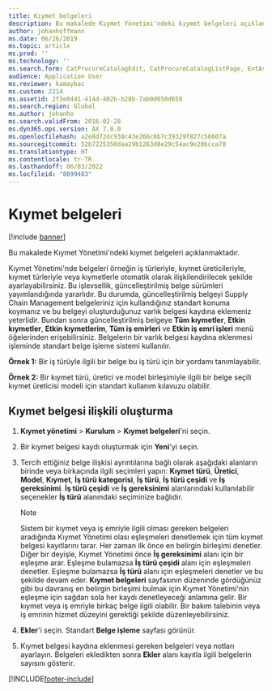 ```yaml
---
title: Kıymet belgeleri
description: Bu makalede Kıymet Yönetimi'ndeki kıymet belgeleri açıklanmaktadır.
author: johanhoffmann
ms.date: 06/26/2019
ms.topic: article
ms.prod: ''
ms.technology: ''
ms.search.form: CatProcureCatalogEdit, CatProcureCatalogListPage, EntAssetObjectDocument
audience: Application User
ms.reviewer: kamaybac
ms.custom: 2214
ms.assetid: 2f3e0441-414d-402b-b28b-7ab0d650d658
ms.search.region: Global
ms.author: johanho
ms.search.validFrom: 2016-02-28
ms.dyn365.ops.version: AX 7.0.0
ms.openlocfilehash: a2e8d72dc938c43e266c6b7c39329f827c56607a
ms.sourcegitcommit: 52b7225350daa29b1263d8e29c54ac9e20bcca70
ms.translationtype: HT
ms.contentlocale: tr-TR
ms.lasthandoff: 06/03/2022
ms.locfileid: "8899483"
---
```

# <a name="asset-documents"></a>Kıymet belgeleri

[!include [banner](../../includes/banner.md)]

 

Bu makalede Kıymet Yönetimi'ndeki kıymet belgeleri açıklanmaktadır.

Kıymet Yönetimi'nde belgeleri örneğin iş türleriyle, kıymet üreticileriyle, kıymet türleriyle veya kıymetlerle otomatik olarak ilişkilendirilecek şekilde ayarlayabilirsiniz. Bu işlevsellik, güncelleştirilmiş belge sürümleri yayımlandığında yararlıdır. Bu durumda, güncelleştirilmiş belgeyi Supply Chain Management belgeleriniz için kullandığınız standart konuma koymanız ve bu belgeyi oluşturduğunuz varlık belgesi kaydına eklemeniz yeterlidir. Bundan sonra güncelleştirilmiş belgeye **Tüm kıymetler**, **Etkin kıymetler**, **Etkin kıymetlerim**, **Tüm iş emirleri** ve **Etkin iş emri işleri** menü öğelerinden erişebilirsiniz. Belgelerin bir varlık belgesi kaydına eklenmesi işleminde standart belge işleme sistemi kullanılır.

**Örnek 1:** Bir iş türüyle ilgili bir belge bu iş türü için bir yordamı tanımlayabilir.

**Örnek 2:** Bir kıymet türü, üretici ve model birleşimiyle ilgili bir belge seçili kıymet üreticisi modeli için standart kullanım kılavuzu olabilir.

## <a name="create-asset-document-relation"></a>Kıymet belgesi ilişkili oluşturma

1. **Kıymet yönetimi** \> **Kurulum** \> **Kıymet belgeleri**'ni seçin.
2. Bir kıymet belgesi kaydı oluşturmak için **Yeni**'yi seçin.
3. Tercih ettiğiniz belge ilişkisi ayrıntılarına bağlı olarak aşağıdaki alanların birinde veya birkaçında ilgili seçimleri yapın: **Kıymet türü**, **Üretici**, **Model**, **Kıymet**, **İş türü kategorisi**, **İş türü**, **İş türü çeşidi** ve **İş gereksinimi**. **İş türü çeşidi** ve **İş gereksinimi** alanlarındaki kullanılabilir seçenekler **İş türü** alanındaki seçiminize bağlıdır.

    > [!NOTE]
    > Sistem bir kıymet veya iş emriyle ilgili olması gereken belgeleri aradığında Kıymet Yönetimi olası eşleşmeleri denetlemek için tüm kıymet belgesi kayıtlarını tarar. Her zaman ilk önce en belirgin birleşimi denetler. Diğer bir deyişle, Kıymet Yönetimi önce **İş gereksinimi** alanı için bir eşleşme arar. Eşleşme bulamazsa **İş türü çeşidi** alanı için eşleşmeleri denetler. Eşleşme bulamazsa **İş türü** alanı için eşleşmeleri denetler ve bu şekilde devam eder. **Kıymet belgeleri** sayfasının düzeninde gördüğünüz gibi bu davranış en belirgin birleşimi bulmak için Kıymet Yönetimi'nin eşleşme için sağdan sola her kaydı denetleyeceği anlamına gelir. Bir kıymet veya iş emriyle birkaç belge ilgili olabilir. Bir bakım talebinin veya iş emrinin hizmet düzeyini gerektiği şekilde düzenleyebilirsiniz.

4. **Ekler**'i seçin. Standart **Belge işleme** sayfası görünür.
5. Kıymet belgesi kaydına eklenmesi gereken belgeleri veya notları ayarlayın. Belgeleri ekledikten sonra **Ekler** alanı kayıtla ilgili belgelerin sayısını gösterir.


[!INCLUDE[footer-include](../../../includes/footer-banner.md)]